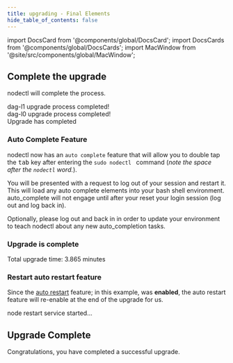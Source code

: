 ```yaml
---
title: upgrading - Final Elements
hide_table_of_contents: false
---
```

<intro-end />

import DocsCard from '@components/global/DocsCard';
import DocsCards from '@components/global/DocsCards';
import MacWindow from '@site/src/components/global/MacWindow';

<head>
  <title>Constellation Network Automation with nodectl</title>
  <meta
    name="description"
    content="Constellation Network Automation - Upgrade Tessellation with nodectl"
  />
</head>

## Complete the upgrade

nodectl will complete the process.

<MacWindow>
  dag-l1 upgrade process completed!<br />
  dag-l0 upgrade process completed!<br />
  Upgrade has completed<br />
</MacWindow>

### Auto Complete Feature

nodectl now has an `auto complete` feature that will allow you to double tap the <kbd>tab</kbd> key after entering the `sudo nodectl ` command (*note the space after the `nodectl` word.*).  

You will be presented with a request to log out of your session and restart it.  This will load any auto complete elements into your bash shell environment.  auto_complete will not engage until after your reset your login session (log out and log back in).

<MacWindow>
  Optionally, please log out and back in in order to update your environment to teach nodectl about
  any new auto_completion tasks.
</MacWindow>

### Upgrade is complete
<MacWindow>
  Total upgrade time: 3.865 minutes<br />
</MacWindow>

### Restart auto restart feature

Since the [auto restart](/validate/automated/nodectlCommands#auto_restart) feature; in this example, was **enabled**, the auto restart feature will re-enable at the end of the upgrade for us.

<MacWindow>
  node restart service started... 
</MacWindow>

## Upgrade Complete
Congratulations, you have completed a successful upgrade.